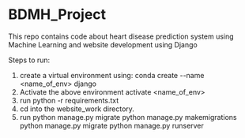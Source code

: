 # BDMH_Project
This repo contains code about heart disease prediction system using Machine Learning and website development using Django

Steps to run:
1. create a virtual environment using:
             conda create --name <name_of_env> django
2. Activate the above environment
              activate <name_of_env>
3. run 
     python -r requirements.txt
4. cd into the website_work directory.
5. run
      python manage.py migrate
      python manage.py makemigrations
      python manage.py migrate
      python manage.py runserver
